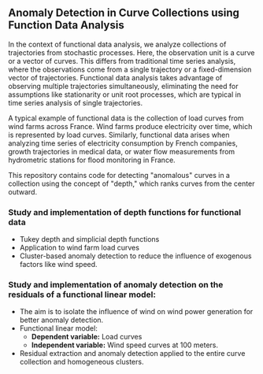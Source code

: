 ## Anomaly Detection in Curve Collections using Function Data Analysis
In the context of functional data analysis, we analyze collections of trajectories from stochastic processes. Here, the observation unit is a curve or a vector of curves. This differs from traditional time series analysis, where the observations come from a single trajectory or a fixed-dimension vector of trajectories. Functional data analysis takes advantage of observing multiple trajectories simultaneously, eliminating the need for assumptions like stationarity or unit root processes, which are typical in time series analysis of single trajectories.

A typical example of functional data is the collection of load curves from wind farms across France. Wind farms produce electricity over time, which is represented by load curves. Similarly, functional data arises when analyzing time series of electricity consumption by French companies, growth trajectories in medical data, or water flow measurements from hydrometric stations for flood monitoring in France.

This repository contains code for detecting "anomalous" curves in a collection using the concept of "depth," which ranks curves from the center outward.

### Study and implementation of depth functions for functional data
- Tukey depth and simplicial depth functions
- Application to wind farm load curves
- Cluster-based anomaly detection to reduce the influence of exogenous factors like wind speed.

### Study and implementation of anomaly detection on the residuals of a functional linear model:
- The aim is to isolate the influence of wind on wind power generation for better anomaly detection.
- Functional linear model:
    - **Dependent variable:** Load curves
    - **Independent variable:** Wind speed curves at 100 meters.
- Residual extraction and anomaly detection applied to the entire curve collection and homogeneous clusters.
